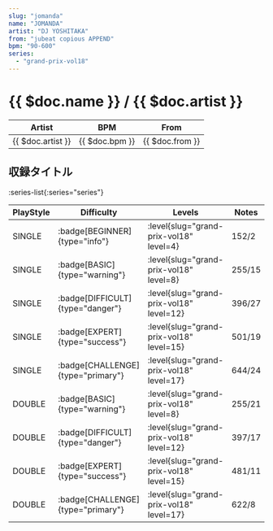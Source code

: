 ```yaml
---
slug: "jomanda"
name: "JOMANDA"
artist: "DJ YOSHITAKA"
from: "jubeat copious APPEND"
bpm: "90-600"
series:
  - "grand-prix-vol18"
---
```


# {{ $doc.name }} / {{ $doc.artist }}

|Artist|BPM|From|
|------|---|----|
|{{ $doc.artist }}|{{ $doc.bpm }}|{{ $doc.from }}|

## 収録タイトル

:series-list{:series="series"}

|PlayStyle|Difficulty|Levels|Notes|Movie|
|---------|----------|------|-----|-----|
|SINGLE| :badge[BEGINNER]{type="info"}|<div class="field is-grouped is-grouped-multiline"> :level{slug="grand-prix-vol18" level=4}</div>|152/2||
|SINGLE| :badge[BASIC]{type="warning"}|<div class="field is-grouped is-grouped-multiline"> :level{slug="grand-prix-vol18" level=8}</div>|255/15||
|SINGLE| :badge[DIFFICULT]{type="danger"}|<div class="field is-grouped is-grouped-multiline"> :level{slug="grand-prix-vol18" level=12}</div>|396/27||
|SINGLE| :badge[EXPERT]{type="success"}|<div class="field is-grouped is-grouped-multiline"> :level{slug="grand-prix-vol18" level=15}</div>|501/19||
|SINGLE| :badge[CHALLENGE]{type="primary"}|<div class="field is-grouped is-grouped-multiline"> :level{slug="grand-prix-vol18" level=17}</div>|644/24||
|DOUBLE| :badge[BASIC]{type="warning"}|<div class="field is-grouped is-grouped-multiline"> :level{slug="grand-prix-vol18" level=8}</div>|255/21||
|DOUBLE| :badge[DIFFICULT]{type="danger"}|<div class="field is-grouped is-grouped-multiline"> :level{slug="grand-prix-vol18" level=12}</div>|397/17||
|DOUBLE| :badge[EXPERT]{type="success"}|<div class="field is-grouped is-grouped-multiline"> :level{slug="grand-prix-vol18" level=15}</div>|481/11||
|DOUBLE| :badge[CHALLENGE]{type="primary"}|<div class="field is-grouped is-grouped-multiline"> :level{slug="grand-prix-vol18" level=17}</div>|622/8||
